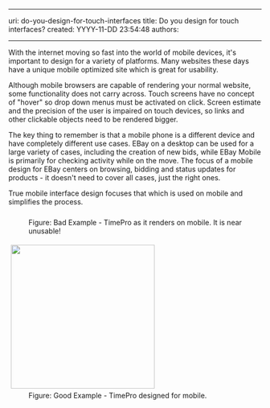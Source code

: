 

---
uri: do-you-design-for-touch-interfaces
title: Do you design for touch interfaces?
created: YYYY-11-DD 23:54:48
authors:

---




<span class='intro'> <p>With the internet moving so fast into the world of mobile devices, it's 
important to design for a variety of platforms. Many websites these days
 have a unique mobile optimized site which is great for usability.</p> </span>

<p>Although mobile browsers are capable of rendering your normal 
website, some functionality does not carry across. Touch screens have no
 concept of &quot;hover&quot; so drop down menus must be activated on click. 
Screen estimate and the precision of the user is impaired on touch 
devices, so links and other clickable objects need to be rendered 
bigger.</p><p>The key thing to remember is that a mobile phone is a
 different device and have completely different use cases. EBay on a 
desktop can be used for a large variety of cases, including the creation
 of new bids, while EBay Mobile is primarily for checking activity while
 on the move. The focus of a mobile design for EBay centers on browsing,
 bidding and status updates for products - it doesn't need to cover all 
cases, just the right ones.</p><p>True mobile interface design focuses that which is used on mobile and simplifies the process.</p><dl class="badImage"><dt>
                      <img src="/PublishingImages/TimePro-NotMobile.png" alt="" style="margin&#58;5px;" />
                   </dt><dd>​Figure&#58; Bad Example - TimePro as it renders on mobile. It is near unusable!<br></dd></dl><dl class="goodImage"><dt>
                      <img width="286" src="/PublishingImages/TimePro-Mobile.png" alt="" style="margin&#58;5px;" />
                   </dt><dd>​Figure&#58; Good Example - TimePro designed for mobile.</dd></dl>


